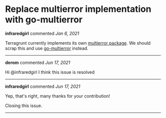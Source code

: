 # Replace multierror implementation with go-multierror

**infraredgirl** commented *Jan 6, 2021*

Terragrunt currently implements its own [multierror package](https://github.com/gruntwork-io/terragrunt/blob/master/errors/multierror.go). We should scrap this and use [go-multierror](https://github.com/hashicorp/go-multierror) instead.
<br />
***


**derom** commented *Jun 17, 2021*

Hi @infraredgirl I think this issue is resolved
***

**infraredgirl** commented *Jun 17, 2021*

Yep, that's right, many thanks for your contribution!

Closing this issue.
***

